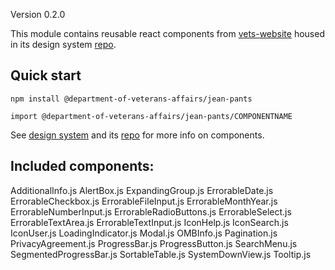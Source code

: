 Version 0.2.0

This module contains reusable react components from [vets-website](https://github.com/department-of-veterans-affairs/vets-website) housed in its design system [repo](https://github.com/department-of-veterans-affairs/design-system).

## Quick start

`npm install @department-of-veterans-affairs/jean-pants`

`import @department-of-veterans-affairs/jean-pants/COMPONENTNAME`

See [design system](https://department-of-veterans-affairs.github.io/design-system/) and its [repo](https://github.com/department-of-veterans-affairs/design-system) for more info on components.

## Included components:

AdditionalInfo.js
AlertBox.js
ExpandingGroup.js
ErrorableDate.js
ErrorableCheckbox.js
ErrorableFileInput.js
ErrorableMonthYear.js
ErrorableNumberInput.js
ErrorableRadioButtons.js
ErrorableSelect.js
ErrorableTextArea.js
ErrorableTextInput.js
IconHelp.js
IconSearch.js
IconUser.js
LoadingIndicator.js
Modal.js
OMBInfo.js
Pagination.js
PrivacyAgreement.js
ProgressBar.js
ProgressButton.js
SearchMenu.js
SegmentedProgressBar.js
SortableTable.js
SystemDownView.js
Tooltip.js
